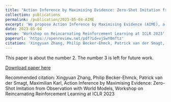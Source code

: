```yaml
---
title: "Action Inference by Maximising Evidence: Zero-Shot Imitation from Observation with World Models"
collection: publications
permalink: /publication/2023-05-04-AIME
excerpt: 'We propose Action Inference by Maximising Evidence (AIME), a novel algorithm for imitation from observation by transferring learnt world models.'
date: 2023-05-04
venue: 'Workshop on Reincarnating Reinforcement Learning at ICLR 2023'
paperurl: 'https://openreview.net/pdf?id=vjSwY0mftz'
citation: 'Xingyuan Zhang, Philip Becker-Ehmck, Patrick van der Smagt, Maximilian Karl, Action Inference by Maximising Evidence: Zero-Shot Imitation from Observation with World Models, Workshop on Reincarnating Reinforcement Learning at ICLR 2023'
---
```

This paper is about the number 2. The number 3 is left for future work.

[Download paper here](https://openreview.net/pdf?id=vjSwY0mftz)

Recommended citation: Xingyuan Zhang, Philip Becker-Ehmck, Patrick van der Smagt, Maximilian Karl, Action Inference by Maximising Evidence: Zero-Shot Imitation from Observation with World Models, Workshop on Reincarnating Reinforcement Learning at ICLR 2023